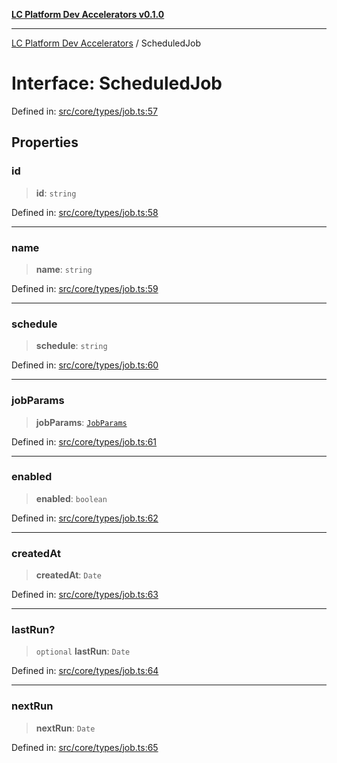 [**LC Platform Dev Accelerators v0.1.0**](../README.md)

***

[LC Platform Dev Accelerators](../globals.md) / ScheduledJob

# Interface: ScheduledJob

Defined in: [src/core/types/job.ts:57](https://github.com/stainedhead/lc-platform-dev-accelerators/blob/12c3626979e745866113de19cb4bb33222f28139/src/core/types/job.ts#L57)

## Properties

### id

> **id**: `string`

Defined in: [src/core/types/job.ts:58](https://github.com/stainedhead/lc-platform-dev-accelerators/blob/12c3626979e745866113de19cb4bb33222f28139/src/core/types/job.ts#L58)

***

### name

> **name**: `string`

Defined in: [src/core/types/job.ts:59](https://github.com/stainedhead/lc-platform-dev-accelerators/blob/12c3626979e745866113de19cb4bb33222f28139/src/core/types/job.ts#L59)

***

### schedule

> **schedule**: `string`

Defined in: [src/core/types/job.ts:60](https://github.com/stainedhead/lc-platform-dev-accelerators/blob/12c3626979e745866113de19cb4bb33222f28139/src/core/types/job.ts#L60)

***

### jobParams

> **jobParams**: [`JobParams`](JobParams.md)

Defined in: [src/core/types/job.ts:61](https://github.com/stainedhead/lc-platform-dev-accelerators/blob/12c3626979e745866113de19cb4bb33222f28139/src/core/types/job.ts#L61)

***

### enabled

> **enabled**: `boolean`

Defined in: [src/core/types/job.ts:62](https://github.com/stainedhead/lc-platform-dev-accelerators/blob/12c3626979e745866113de19cb4bb33222f28139/src/core/types/job.ts#L62)

***

### createdAt

> **createdAt**: `Date`

Defined in: [src/core/types/job.ts:63](https://github.com/stainedhead/lc-platform-dev-accelerators/blob/12c3626979e745866113de19cb4bb33222f28139/src/core/types/job.ts#L63)

***

### lastRun?

> `optional` **lastRun**: `Date`

Defined in: [src/core/types/job.ts:64](https://github.com/stainedhead/lc-platform-dev-accelerators/blob/12c3626979e745866113de19cb4bb33222f28139/src/core/types/job.ts#L64)

***

### nextRun

> **nextRun**: `Date`

Defined in: [src/core/types/job.ts:65](https://github.com/stainedhead/lc-platform-dev-accelerators/blob/12c3626979e745866113de19cb4bb33222f28139/src/core/types/job.ts#L65)
